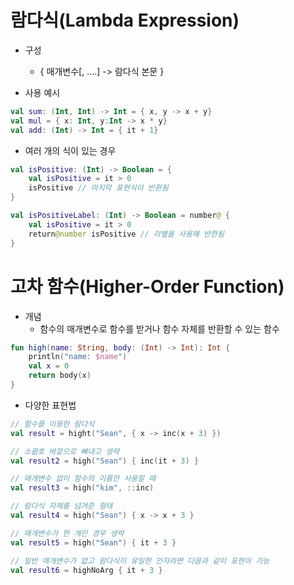 # 람다식(Lambda Expression)
* 구성
  * { 매개변수[, ....] -> 람다식 본문 }

* 사용 예시
```kotlin
val sum: (Int, Int) -> Int = { x, y -> x + y}
val mul = { x: Int, y:Int -> x * y}
val add: (Int) -> Int = { it + 1}
```

* 여러 개의 식이 있는 경우
```kotlin
val isPositive: (Int) -> Boolean = {
    val isPositive = it > 0
    isPositive // 마지막 표현식이 반환됨
}

val isPositiveLabel: (Int) -> Boolean = number@ {
    val isPositive = it > 0
    return@number isPositive // 라벨을 사용해 반한됨
}
```

# 고차 함수(Higher-Order Function)
* 개념
  * 함수의 매개변수로 함수를 받거나 함수 자체를 반환할 수 있는 함수
```kotlin
fun high(name: String, body: (Int) -> Int): Int {
    println("name: $name")
    val x = 0
    return body(x)
}
```
* 다양한 표현법
```kotlin
// 함수를 이용한 람다식
val result = hight("Sean", { x -> inc(x + 3) })

// 소괄호 바깥으로 빼내고 생략
val result2 = high("Sean") { inc(it + 3) }

// 매개변수 없이 함수의 이름만 사용할 때
val result3 = high("kim", ::inc)

// 람다식 자체를 넘겨준 형태
val result4 = high("Sean") { x -> x + 3 }

// 매개변수가 한 개인 경우 생략
val result5 = high("Sean") { it + 3 }

// 일반 매개변수가 없고 람다식이 유일한 인자라면 다음과 같이 표현이 가능
val result6 = highNoArg { it + 3 }
```
